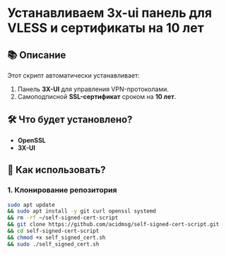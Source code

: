 # Устанавливаем 3x-ui панель для VLESS и сертификаты на 10 лет

## 📚 Описание

Этот скрипт автоматически устанавливает:
1. Панель **3X-UI** для управления VPN-протоколами.
2. Самоподписной **SSL-сертификат** сроком на **10 лет**.

## 🛠️ Что будет установлено?
- **OpenSSL**
- **3X-UI**

## 🚀 Как использовать?

### 1. Клонирование репозитория
```bash
sudo apt update 
&& sudo apt install -y git curl openssl systemd 
&& rm -rf ~/self-signed-cert-script 
&& git clone https://github.com/acidmsg/self-signed-cert-script.git 
&& cd self-signed-cert-script 
&& chmod +x self_signed_cert.sh 
&& sudo ./self_signed_cert.sh
